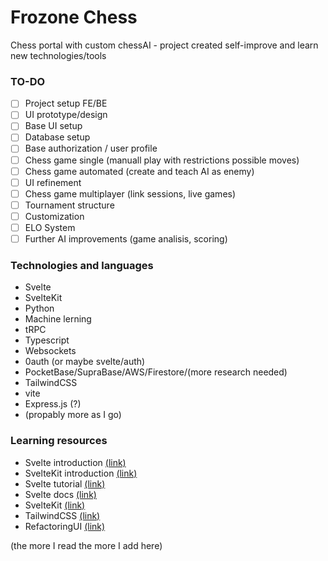 # Frozone Chess
Chess portal with custom chessAI - project created self-improve and learn new technologies/tools

### TO-DO
- [ ] Project setup FE/BE
- [ ] UI prototype/design
- [ ] Base UI setup
- [ ] Database setup
- [ ] Base authorization / user profile
- [ ] Chess game single (manuall play with restrictions possible moves)
- [ ] Chess game automated (create and teach AI as enemy)
- [ ] UI refinement
- [ ] Chess game multiplayer (link sessions, live games)
- [ ] Tournament structure
- [ ] Customization
- [ ] ELO System
- [ ] Further AI improvements (game analisis, scoring)

### Technologies and languages
- Svelte
- SvelteKit
- Python
- Machine lerning
- tRPC
- Typescript
- Websockets
- 0auth (or maybe svelte/auth)
- PocketBase/SupraBase/AWS/Firestore/(more research needed)
- TailwindCSS
- vite
- Express.js (?)
- (propably more as I go)

### Learning resources
- Svelte introduction [(link)](https://www.youtube.com/watch?v=rv3Yq-B8qp4)
- SvelteKit introduction [(link)](https://www.youtube.com/watch?v=uEJ-Rnm2yOE)
- Svelte tutorial [(link)](https://svelte.dev/tutorial)
- Svelte docs [(link)](https://svelte.dev/docs)
- SvelteKit [(link)](https://kit.svelte.dev/docs/introduction)
- TailwindCSS [(link)](https://tailwindcss.com)
- RefactoringUI [(link)](https://www.refactoringui.com)

(the more I read the more I add here)
